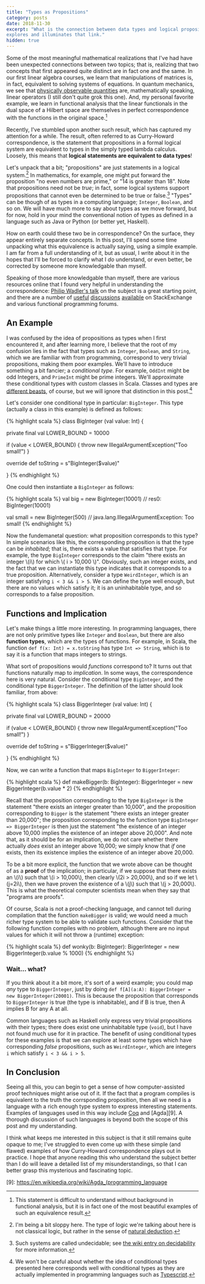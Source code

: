 ```yaml
---
title: "Types as Propositions"
category: posts
date: 2018-11-30
excerpt: "What is the connection between data types and logical propositions? Surprisingly, it runs quite deep. This post
explores and illuminates that link."
hidden: true
---
```


Some of the most meaningful mathematical realizations that I've had have been
unexpected connections between two topics; that is, realizing that two concepts
that first appeared quite distinct are in fact one and the same. In our first
linear algebra courses, we learn that manipulations of matrices is, in fact,
equivalent to solving systems of equations. In quantum mechanics, we see that
[physically observable quantities][1] are, mathematically speaking, linear
operators (I still don't quite grok this one). And, my personal favorite
example, we learn in functional analysis that the linear functionals in the dual
space of a Hilbert space are themselves in perfect correspondence with the
functions in the original space.[^fnote1]

Recently, I've stumbled upon another such result, which has captured my
attention for a while. The result, often referred to as Curry-Howard
correspondence, is the statement that propositions in a formal logical system
are equivalent to types in the simply typed lambda calculus. Loosely, this means
that **logical statements are equivalent to data types**! 

Let's unpack that a bit; "propositions" are just statements in a logical
system.[^fnote15] In mathematics, for example, one might put forward the
proposition "no even numbers are prime," or "14 is greater than 18". Note that
propositions need not be _true_; in fact, some logical systems support
propositions that cannot even be determined to be true or false.[^fnote2]
"Types" can be though of as types in a computing language; `Integer`, `Boolean`,
and so on. We will have much more to say about types as we move forward, but for
now, hold in your mind the conventional notion of types as defined in a language
such as Java or Python (or better yet, Haskell).

How on earth could these two be in correspondence? On the surface, they appear
entirely separate concepts. In this post, I'll spend some time unpacking what
this equivalence is actually saying, using a simple example. I am far from a
full understanding of it, but as usual, I write about it in the hopes that I'll
be forced to clarify what I _do_ understand, or even better, be corrected by
someone more knowledgable than myself.

Speaking of those more knowledgable than myself, there are various resources
online that I found very helpful in understanding the correspondence:
[Philip Wadler's talk][3] on the subject is a great starting point, and there
are a number of [useful][4] [discussions][5] [available][6] on StackExchange and
various functional programming forums.

## An Example

I was confused by the idea of propositions as types when I first encountered it,
and after learning more, I believe that the root of my confusion lies in the
fact that types such as `Integer`, `Boolean`, and `String`, which we are
familiar with from programming, correspond to very trivial propositions, making
them poor examples. We'll have to introduce something a bit fancier; a
_conditional type_. For example, `OddInt` might be odd Integers, and `PrimeInt`
might be prime integers. We'll approximate these conditional types with custom
classes in Scala. Classes and types are [different beasts][65], of course, but
we will ignore that distinction in this post.[^fnote3]

Let's consider one conditional type in particular: `BigInteger`. This type
(actually a class in this example) is defined as follows:

{% highlight scala %}
class BigInteger (val value: Int) {

  private final val LOWER_BOUND = 10000
  
  if (value < LOWER_BOUND) {
    throw new IllegalArgumentException("Too small!")
  }
  
  override def toString = s"BigInteger($value)"

}
{% endhighlight %}

One could then instantiate a `BigInteger` as follows:

{% highlight scala %}
val big = new BigInteger(10001)
// res0: BigInteger(10001)

val small = new BigInteger(500)
// java.lang.IllegalArgumentException: Too small!
{% endhighlight %}

Now the fundemanetal question: what proposition corresponds to this type?  In
simple scenarios like this, the corresponding proposition is that the type can
be _inhabited_; that is, there exists a value that satisfies that type. For
example, the type `BigInteger` corresponds to the claim "there exists an integer
\\(i\\) for which \\( i > 10,000 \\)". Obviously, such an integer exists, and the
fact that we can instantiate this type indicates that it corresponds to a true
proposition. Alternatively, consider a type `WeirdInteger`, which is an integer
satisfying `i < 3 && i > 5`. We can define the type well enough, but there are
no values which satisfy it; it is an uninhabitable type, and so corresponds to a
false proposition.

## Functions and Implication

Let's make things a little more interesting. In programming languages, there are
not only primitive types like `Integer` and `Boolean`, but there are also
**function types**, which are the types of functions. For example, in Scala, the
function `def f(x: Int) = x.toString` has type `Int => String`, which is to say
it is a function that maps integers to strings. 

What sort of propositions would _functions_ correspond to? It turns out that
functions naturally map to _implication_. In some ways, the correspondence here
is very natural. Consider the conditional type `BigInteger`, and the conditional
type `BiggerInteger`. The definition of the latter should look familiar, from
above:


{% highlight scala %}
class BiggerInteger (val value: Int) {

  private final val LOWER_BOUND = 20000
  
  if (value < LOWER_BOUND) {
    throw new IllegalArgumentException("Too small!")
  }
  
  override def toString = s"BiggerInteger($value)"

}
{% endhighlight %}

Now, we can write a function that maps `BigInteger` to `BiggerInteger`:

{% highlight scala %}
def makeBigger(b: BigInteger): BiggerInteger = 
  new BiggerInteger(b.value * 2)
{% endhighlight %}

Recall that the proposition corresponding to the type `BigInteger` is the
statement "there exists an integer greater than 10,000", and the proposition
corresponding to `Bigger` is the statement "there exists an integer greater than
20,000"; the proposition corresponding to the function type `BigInteger =>
BiggerInteger` is then just the statement "the existence of an integer above
10,000 implies the existence of an integer above 20,000". And note that, as it
should be for an implication, we do not care whether there actually _does_ exist
an integer above 10,000; we simply know that _if_ one exists, then its existence
implies the existence of an integer above 20,000. 

To be a bit more explicit, the function that we wrote above can be thought of as
a **proof** of the implication; in particular, if we suppose that there exists
an \\(i\\) such that \\(i > 10,000\\), then clearly \\(2i > 20,000\\), and so
if we let \\(j=2i\\), then we have proven the existence of a \\(j\\) such that
\\(j > 20,000\\). This is what the theoretical computer scientists mean when
they say that "programs are proofs".

Of course, Scala is not a proof-checking language, and cannot tell during
compilation that the function `makeBigger` is valid; we would need a much richer
type system to be able to validate such functions. Consider that the following
function compiles with no problem, although there are no input values for which
it will not throw a (runtime) exception:

{% highlight scala %}
def wonky(b: BigInteger): BiggerInteger = 
  new BiggerInteger(b.value % 1000)
{% endhighlight %}

### Wait... what?

If you think about it a bit more, it's sort of a weird example; you
could map _any_ type to `BiggerInteger`, just by doing `def f[A](a:A):
BiggerInteger = new BiggerInteger(20001)`. This is because the proposition that
corresponds to `BiggerInteger` is true (the type is inhabitable), and if B is
true, then A implies B for any A at all.

Common languages such as Haskell only express very trivial propositions with
their types; there does exist one uninhabitable type (`void`), but I have not
found much use for it in practice. The benefit of using conditional types for
these examples is that we can explore at least some types which have
corresponding _false_ propositions, such as `WeirdInteger`, which are integers
`i` which satisfy `i < 3 && i > 5`.

## In Conclusion

Seeing all this, you can begin to get a sense of how computer-assisted proof
techniques might arise out of it. If the fact that a program compiles is
equivalent to the truth the corrsponding proposition, then all we need is a
language with a rich enough type system to express interesting
statements. Examples of languages used in this way include [Coq][8] and
[Agda][9]. A thorough discussion of such languages is beyond both the scope of
this post and my understanding.

I think what keeps me interested in this subject is that it still remains quite
opaque to me; I've struggled to even come up with these simple (and flawed)
examples of how Curry-Howard correspondence plays out in practice. I hope that
anyone reading this who understand the subject better than I do will leave a
detailed list of my misunderstandings, so that I can better grasp this
mysterious and fascinating topic.



<!-------------------------------- FOOTER ----------------------------> 


[1]: https://en.wikipedia.org/wiki/Observable

[2]: https://en.wikipedia.org/wiki/Decidability_(logic)

[3]: https://www.youtube.com/watch?v=IOiZatlZtGU&t=1176s

[4]: http://lambda-the-ultimate.org/node/1532

[5]: https://stackoverflow.com/questions/2969140/what-are-the-most-interesting-equivalences-arising-from-the-curry-howard-isomorp

[6]: https://stackoverflow.com/questions/2829347/a-question-about-logic-and-the-curry-howard-correspondence

[65]: https://stackoverflow.com/questions/5031640/what-is-the-difference-between-a-class-and-a-type-in-scala-and-java

[7]: https://en.wikipedia.org/wiki/Natural_deduction

[8]: https://coq.inria.fr/

[9]: https://en.wikipedia.org/wiki/Agda_(programming_language

[10]: https://github.com/Microsoft/TypeScript/pull/21316

[^fnote1]: This statement is difficult to understand without background in
    functional analysis, but it is in fact one of the most beautiful examples of
    such an equivalence result.
	
[^fnote15]: I'm being a bit sloppy here. The type of logic we're talking about
    here is not classical logic, but rather in the sense of [natural deduction][7].
	
[^fnote2]: Such systems are called undecidable; see
    [the wiki entry on decidability][2] for more information.
	
[^fnote3]: We won't be careful about whether the idea of conditional types
    presented here corresponds well with conditional types as they are actually
    implemented in programming languages such as [Typescript][10].
